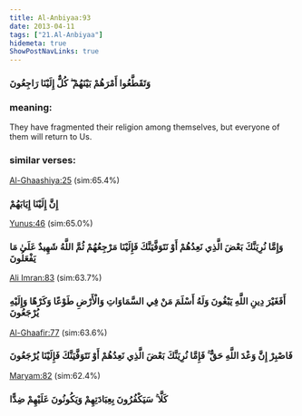 ```yaml
---
title: Al-Anbiyaa:93
date: 2013-04-11
tags: ["21.Al-Anbiyaa"]
hidemeta: true 
ShowPostNavLinks: true 
---
```

### وَتَقَطَّعُوا أَمْرَهُمْ بَيْنَهُمْ ۖ كُلٌّ إِلَيْنَا رَاجِعُونَ
### meaning: 
They have fragmented their religion among themselves, but everyone of them will return to Us.
### similar verses: 

[Al-Ghaashiya:25](/88/25) (sim:65.4%)

### إِنَّ إِلَيْنَا إِيَابَهُمْ

[Yunus:46](/10/46) (sim:65.0%)

### وَإِمَّا نُرِيَنَّكَ بَعْضَ الَّذِي نَعِدُهُمْ أَوْ نَتَوَفَّيَنَّكَ فَإِلَيْنَا مَرْجِعُهُمْ ثُمَّ اللَّهُ شَهِيدٌ عَلَىٰ مَا يَفْعَلُونَ

[Ali Imran:83](/3/83) (sim:63.7%)

### أَفَغَيْرَ دِينِ اللَّهِ يَبْغُونَ وَلَهُ أَسْلَمَ مَنْ فِي السَّمَاوَاتِ وَالْأَرْضِ طَوْعًا وَكَرْهًا وَإِلَيْهِ يُرْجَعُونَ

[Al-Ghaafir:77](/40/77) (sim:63.6%)

### فَاصْبِرْ إِنَّ وَعْدَ اللَّهِ حَقٌّ ۚ فَإِمَّا نُرِيَنَّكَ بَعْضَ الَّذِي نَعِدُهُمْ أَوْ نَتَوَفَّيَنَّكَ فَإِلَيْنَا يُرْجَعُونَ

[Maryam:82](/19/82) (sim:62.4%)

### كَلَّا ۚ سَيَكْفُرُونَ بِعِبَادَتِهِمْ وَيَكُونُونَ عَلَيْهِمْ ضِدًّا
